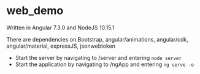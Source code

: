 # web_demo

Written in Angular 7.3.0 and NodeJS 10.15.1

There are dependencies on Bootstrap, angular/animations, angular/cdk, angular/material, expressJS, jsonwebtoken

- Start the server by navigating to /server and entering `node server`
- Start the application by navigating to /ngApp and entering `ng serve -o`

